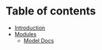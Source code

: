 # Table of contents

* [Introduction](README.md)
* [Modules](docs/modules/README.md)
  * [Model Docs](docs/modules/model.md)

